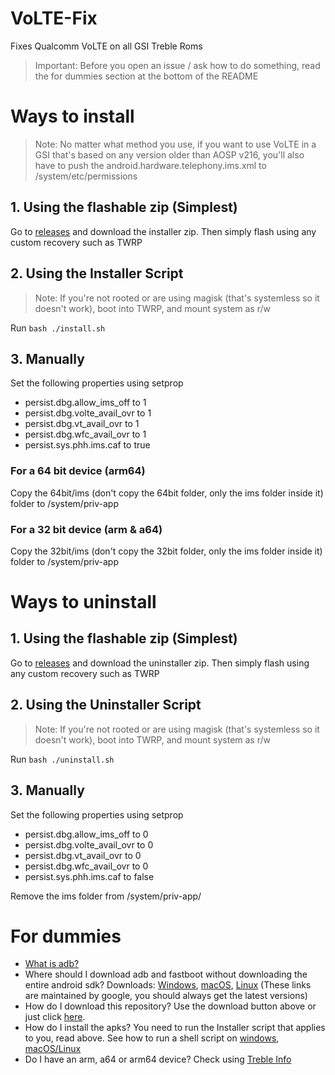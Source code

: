 # VoLTE-Fix
Fixes Qualcomm VoLTE on all GSI Treble Roms

> Important: Before you open an issue / ask how to do something, read the for dummies section at the bottom of the README 
# Ways to install

> Note: No matter what method you use, if you want to use VoLTE in a GSI that's based on any version older than AOSP v216, you'll also have to push the android.hardware.telephony.ims.xml to /system/etc/permissions

## 1. Using the flashable zip (Simplest)

Go to [releases](https://github.com/KhushrajRathod/VoLTE-Fix/releases) and download the installer zip.
Then simply flash using any custom recovery such as TWRP

## 2. Using the Installer Script
> Note: If you're not rooted or are using magisk (that's systemless so it doesn't work), boot into TWRP, and mount system as r/w

Run ``bash ./install.sh``

## 3. Manually
Set the following properties using setprop

- persist.dbg.allow_ims_off to 1
- persist.dbg.volte_avail_ovr to 1
- persist.dbg.vt_avail_ovr to 1
- persist.dbg.wfc_avail_ovr to 1
- persist.sys.phh.ims.caf to true

### For a 64 bit device (arm64)
Copy the 64bit/ims (don't copy the 64bit folder, only the ims folder inside it) folder to /system/priv-app

### For a 32 bit device (arm & a64)
Copy the 32bit/ims (don't copy the 32bit folder, only the ims folder inside it) folder to /system/priv-app

# Ways to uninstall

## 1. Using the flashable zip (Simplest)

Go to [releases](https://github.com/KhushrajRathod/VoLTE-Fix/releases) and download the uninstaller zip.
Then simply flash using any custom recovery such as TWRP

## 2. Using the Uninstaller Script
> Note: If you're not rooted or are using magisk (that's systemless so it doesn't work), boot into TWRP, and mount system as r/w

Run ``bash ./uninstall.sh``

## 3. Manually
Set the following properties using setprop

- persist.dbg.allow_ims_off to 0
- persist.dbg.volte_avail_ovr to 0
- persist.dbg.vt_avail_ovr to 0
- persist.dbg.wfc_avail_ovr to 0
- persist.sys.phh.ims.caf to false

Remove the ims folder from /system/priv-app/

# For dummies

- [What is adb?](https://www.xda-developers.com/what-is-adb/)
- Where should I download adb and fastboot without downloading the entire android sdk? Downloads: [Windows](https://dl.google.com/android/repository/platform-tools-latest-windows.zip), [macOS](https://dl.google.com/android/repository/platform-tools-latest-darwin.zip), [Linux](https://dl.google.com/android/repository/platform-tools-latest-linux.zip) (These links are maintained by google, you should always get the latest versions)
- How do I download this repository? Use the download button above or just click [here](https://github.com/KhushrajRathod/VoLTE-Fix/archive/master.zip).
- How do I install the apks? You need to run the Installer script that applies to you, read above. See how to run a shell script on [windows](https://www.thewindowsclub.com/how-to-run-sh-or-shell-script-file-in-windows-10), [macOS/Linux](https://askubuntu.com/a/38670)
- Do I have an arm, a64 or arm64 device? Check using [Treble Info](https://play.google.com/store/apps/details?id=tk.hack5.treblecheck)
